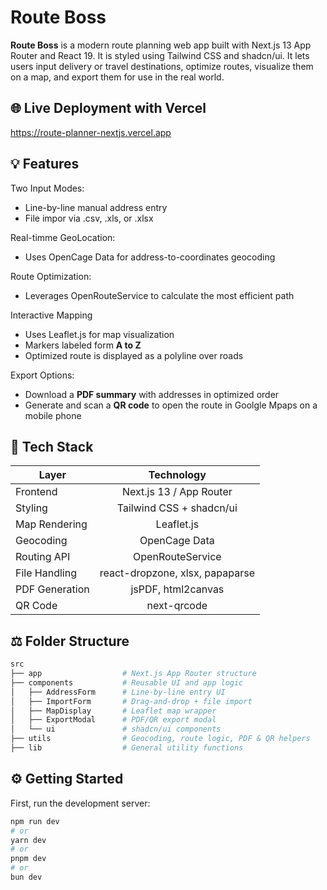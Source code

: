 # Route Boss

**Route Boss** is a modern route planning web app built with Next.js 13 App Router and React 19. It is styled using Tailwind CSS and shadcn/ui. It lets users input delivery or travel destinations, optimize routes, visualize them on a map, and export them for use in the real world. 

## 🌐 Live Deployment with Vercel
https://route-planner-nextjs.vercel.app

## 💡 Features

Two Input Modes:
* Line-by-line manual address entry
* File impor via .csv, .xls, or .xlsx

Real-timme GeoLocation:
* Uses OpenCage Data for address-to-coordinates geocoding

Route Optimization:
* Leverages OpenRouteService to calculate the most efficient path

Interactive Mapping
* Uses Leaflet.js for map visualization
* Markers labeled form **A to Z**
* Optimized route is displayed as a polyline over roads

Export Options:
* Download a **PDF summary** with addresses in optimized order
* Generate and scan a **QR code** to open the route in Goolgle Mpaps on a mobile phone

## 📝 Tech Stack

| Layer        | Technology     |
| ------------- |:-------------:|
| Frontend     | Next.js 13 / App Router |
| Styling    | Tailwind CSS + shadcn/ui      |
|  Map Rendering | Leaflet.js     |
|  Geocoding | OpenCage Data   |
|  Routing API | OpenRouteService    |
|  File Handling | react-dropzone, xlsx, papaparse   |
|  PDF Generation | jsPDF, html2canvas     |
|  QR Code | next-qrcode   |

## ⚖️ Folder Structure
```bash
src
├── app                  # Next.js App Router structure
├── components           # Reusable UI and app logic
│   ├── AddressForm      # Line-by-line entry UI
│   ├── ImportForm       # Drag-and-drop + file import
│   ├── MapDisplay       # Leaflet map wrapper
│   ├── ExportModal      # PDF/QR export modal
│   └── ui               # shadcn/ui components
├── utils                # Geocoding, route logic, PDF & QR helpers
├── lib                  # General utility functions
```

## ⚙️ Getting Started

First, run the development server:

```bash
npm run dev
# or
yarn dev
# or
pnpm dev
# or
bun dev
```

